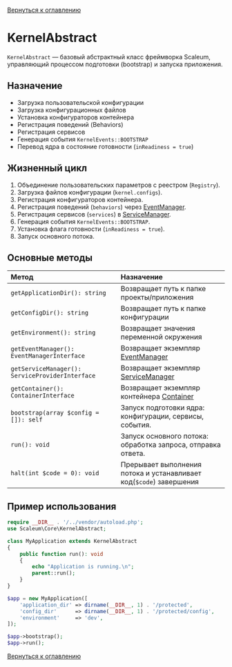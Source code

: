 [Вернуться к оглавлению](./index.md)
# KernelAbstract

`KernelAbstract` — базовый абстрактный класс фреймворка Scaleum, управляющий процессом подготовки (bootstrap) и запуска приложения.

## Назначение

- Загрузка пользовательской конфигурации
- Загрузка конфигурационных файлов
- Установка конфигураторов контейнера
- Регистрация поведений (Behaviors)
- Регистрация сервисов
- Генерация события `KernelEvents::BOOTSTRAP`
- Перевод ядра в состояние готовности (`inReadiness = true`)


## Жизненный цикл

1. Объединение пользовательских параметров с реестром (`Registry`).
2. Загрузка файлов конфигурации (`kernel.configs`).
3. Регистрация конфигураторов контейнера.
4. Регистрация поведений (`behaviors`) через [EventManager](./components/events.md).
5. Регистрация сервисов (`services`) в [ServiceManager](./components/service-locator.md).
6. Генерация события `KernelEvents::BOOTSTRAP`.
7. Установка флага готовности (`inReadiness = true`).
8. Запуск основного потока.

## Основные методы

| Метод | Назначение |
|:------|:-----------|
`getApplicationDir(): string` | Возвращает путь к папке проекты/приложения
`getConfigDir(): string` | Возвращает путь к папке конфигурации
`getEnvironment(): string` | Возвращает значения переменной окружения
`getEventManager(): EventManagerInterface` | Возвращает экземпляр [EventManager](./components/events.md)
`getServiceManager(): ServiceProviderInterface` | Возвращает экземпляр [ServiceManager](./components/service-locator.md)
`getContainer(): ContainerInterface` | Возвращает экземпляр контейнера [Container](./components/dependency-injection.md)
`bootstrap(array $config = []): self` | Запуск подготовки ядра: конфигурации, сервисы, события.
`run(): void` | Запуск основного потока: обработка запроса, отправка ответа.
`halt(int $code = 0): void` | Прерывает выполнения потока и устанавливает код(`$code`) завершения


## Пример использования

```php
require __DIR__ . '/../vendor/autoload.php';
use Scaleum\Core\KernelAbstract;

class MyApplication extends KernelAbstract
{
    public function run(): void
    {
        echo "Application is running.\n";
        parent::run();
    }
}

$app = new MyApplication([
    'application_dir' => dirname(__DIR__, 1) . '/protected',
    'config_dir'      => dirname(__DIR__, 1) . '/protected/config',
    'environment'     => 'dev',
]);

$app->bootstrap();
$app->run();
```

[Вернуться к оглавлению](./index.md)